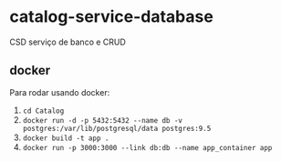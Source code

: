 # catalog-service-database

CSD serviço de banco e CRUD

## docker

Para rodar usando docker:

1.  `cd Catalog`
2.  `docker run -d -p 5432:5432 --name db -v postgres:/var/lib/postgresql/data postgres:9.5`
3.  `docker build -t app .`
4.  `docker run -p 3000:3000 --link db:db --name app_container app`
